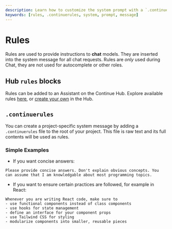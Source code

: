 ```yaml
---
description: Learn how to customize the system prompt with a `.continuerules` file
keywords: [rules, .continuerules, system, prompt, message]
---
```


# Rules

Rules are used to provide instructions to **chat** models. They are inserted into the system message for all chat requests. Rules are _only_ used during Chat, they are not used for autocomplete or other roles.

## Hub `rules` blocks

Rules can be added to an Assistant on the Continue Hub. Explore available rules [here](https://hub.continue.dev/explore/rules), or [create your own](https://hub.continue.dev/new?type=block&blockType=rules) in the Hub.

## `.continuerules`

You can create a project-specific system message by adding a `.continuerules` file to the root of your project. This file is raw text and its full contents will be used as rules.

### Simple Examples

- If you want concise answers:

```title=.continuerules
Please provide concise answers. Don't explain obvious concepts. You can assume that I am knowledgable about most programming topics.
```

- If you want to ensure certain practices are followed, for example in React:

```title=.continuerules
Whenever you are writing React code, make sure to
- use functional components instead of class components
- use hooks for state management
- define an interface for your component props
- use Tailwind CSS for styling
- modularize components into smaller, reusable pieces
```
